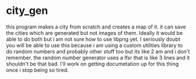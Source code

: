 # city_gen
this program makes a city from scratch and creates a map of it. it can save the cities which are generated but not images of them. Ideally it would be able to do both but
i am not sure how to use libpng yet. I seriously doubt you will be able to use this because i am using a custom utilities library to do random numbers and probably other stuff too but its like 2 am and i don't remember. the random number generator uses a lfsr that is like 3 lines and it shouldn't be that bad. I'll work on getting documetation up for this thing once i stop being so tired. 
